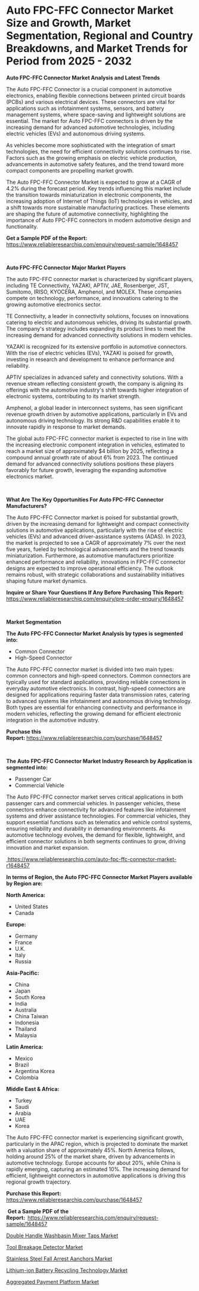 <p><h1>Auto FPC-FFC Connector Market Size and Growth, Market Segmentation, Regional and Country Breakdowns, and Market Trends for Period from 2025 -  2032</h1></p><p><strong>Auto FPC-FFC Connector Market Analysis and Latest Trends</strong></p>
<p><p>The Auto FPC-FFC Connector is a crucial component in automotive electronics, enabling flexible connections between printed circuit boards (PCBs) and various electrical devices. These connectors are vital for applications such as infotainment systems, sensors, and battery management systems, where space-saving and lightweight solutions are essential. The market for Auto FPC-FFC connectors is driven by the increasing demand for advanced automotive technologies, including electric vehicles (EVs) and autonomous driving systems. </p><p>As vehicles become more sophisticated with the integration of smart technologies, the need for efficient connectivity solutions continues to rise. Factors such as the growing emphasis on electric vehicle production, advancements in automotive safety features, and the trend toward more compact components are propelling market growth. </p><p>The Auto FPC-FFC Connector Market is expected to grow at a CAGR of 4.2% during the forecast period. Key trends influencing this market include the transition towards miniaturization in electronic components, the increasing adoption of Internet of Things (IoT) technologies in vehicles, and a shift towards more sustainable manufacturing practices. These elements are shaping the future of automotive connectivity, highlighting the importance of Auto FPC-FFC connectors in modern automotive design and functionality.</p></p>
<p><strong>Get a Sample PDF of the Report:&nbsp;</strong> <a href="https://www.reliableresearchiq.com/enquiry/request-sample/1648457?utm_campaign=1170&utm_medium=2&utm_source=Github&utm_content=ia&utm_term=25032025&utm_id=auto-fpc-ffc-connector">https://www.reliableresearchiq.com/enquiry/request-sample/1648457</a></p>
<p>&nbsp;</p>
<p><strong>Auto FPC-FFC Connector Major Market Players</strong></p>
<p><p>The auto FPC-FFC connector market is characterized by significant players, including TE Connectivity, YAZAKI, APTIV, JAE, Rosenberger, JST, Sumitomo, IRISO, KYOCERA, Amphenol, and MOLEX. These companies compete on technology, performance, and innovations catering to the growing automotive electronics sector.</p><p>TE Connectivity, a leader in connectivity solutions, focuses on innovations catering to electric and autonomous vehicles, driving its substantial growth. The company's strategy includes expanding its product lines to meet the increasing demand for advanced connectivity solutions in modern vehicles.</p><p>YAZAKI is recognized for its extensive portfolio in automotive connectors. With the rise of electric vehicles (EVs), YAZAKI is poised for growth, investing in research and development to enhance performance and reliability.</p><p>APTIV specializes in advanced safety and connectivity solutions. With a revenue stream reflecting consistent growth, the company is aligning its offerings with the automotive industry's shift towards higher integration of electronic systems, contributing to its market strength.</p><p>Amphenol, a global leader in interconnect systems, has seen significant revenue growth driven by automotive applications, particularly in EVs and autonomous driving technology. Its strong R&D capabilities enable it to innovate rapidly in response to market demands.</p><p>The global auto FPC-FFC connector market is expected to rise in line with the increasing electronic component integration in vehicles, estimated to reach a market size of approximately $4 billion by 2025, reflecting a compound annual growth rate of about 6% from 2023. The continued demand for advanced connectivity solutions positions these players favorably for future growth, leveraging the expanding automotive electronics market.</p></p>
<p>&nbsp;</p>
<p><strong>What Are The Key Opportunities For Auto FPC-FFC Connector Manufacturers?</strong></p>
<p><p>The Auto FPC-FFC Connector market is poised for substantial growth, driven by the increasing demand for lightweight and compact connectivity solutions in automotive applications, particularly with the rise of electric vehicles (EVs) and advanced driver-assistance systems (ADAS). In 2023, the market is projected to see a CAGR of approximately 7% over the next five years, fueled by technological advancements and the trend towards miniaturization. Furthermore, as automotive manufacturers prioritize enhanced performance and reliability, innovations in FPC-FFC connector designs are expected to improve operational efficiency. The outlook remains robust, with strategic collaborations and sustainability initiatives shaping future market dynamics.</p></p>
<p><strong>Inquire or Share Your Questions If Any Before Purchasing This Report:</strong> <a href="https://www.reliableresearchiq.com/enquiry/pre-order-enquiry/1648457?utm_campaign=1170&utm_medium=2&utm_source=Github&utm_content=ia&utm_term=25032025&utm_id=auto-fpc-ffc-connector">https://www.reliableresearchiq.com/enquiry/pre-order-enquiry/1648457</a></p>
<p>&nbsp;</p>
<p><strong>Market Segmentation</strong></p>
<p><strong>The Auto FPC-FFC Connector Market Analysis by types is segmented into:</strong></p>
<p><ul><li>Common Connector</li><li>High-Speed Connector</li></ul></p>
<p><p>The Auto FPC-FFC connector market is divided into two main types: common connectors and high-speed connectors. Common connectors are typically used for standard applications, providing reliable connections in everyday automotive electronics. In contrast, high-speed connectors are designed for applications requiring faster data transmission rates, catering to advanced systems like infotainment and autonomous driving technology. Both types are essential for enhancing connectivity and performance in modern vehicles, reflecting the growing demand for efficient electronic integration in the automotive industry.</p></p>
<p><strong>Purchase this Report:&nbsp;</strong><a href="https://www.reliableresearchiq.com/purchase/1648457?utm_campaign=1170&utm_medium=2&utm_source=Github&utm_content=ia&utm_term=25032025&utm_id=auto-fpc-ffc-connector">https://www.reliableresearchiq.com/purchase/1648457</a></p>
<p>&nbsp;</p>
<p><strong>The Auto FPC-FFC Connector Market Industry Research by Application is segmented into:</strong></p>
<p><ul><li>Passenger Car</li><li>Commercial Vehicle</li></ul></p>
<p><p>The Auto FPC-FFC connector market serves critical applications in both passenger cars and commercial vehicles. In passenger vehicles, these connectors enhance connectivity for advanced features like infotainment systems and driver assistance technologies. For commercial vehicles, they support essential functions such as telematics and vehicle control systems, ensuring reliability and durability in demanding environments. As automotive technology evolves, the demand for flexible, lightweight, and efficient connector solutions in both segments continues to grow, driving innovation and market expansion.</p></p>
<p><a href="https://www.reliableresearchiq.com/auto-fpc-ffc-connector-market-r1648457?utm_campaign=1170&utm_medium=2&utm_source=Github&utm_content=ia&utm_term=25032025&utm_id=auto-fpc-ffc-connector">&nbsp;https://www.reliableresearchiq.com/auto-fpc-ffc-connector-market-r1648457</a></p>
<p><strong>In terms of Region, the Auto FPC-FFC Connector Market Players available by Region are:</strong></p>
<p>
    <p> <strong> North America: </strong>
        <ul>
            <li>United States</li>
            <li>Canada</li>
        </ul>
        </p> 
    <p> <strong> Europe: </strong>
        <ul>
            <li>Germany</li>
            <li>France</li>
            <li>U.K.</li>
            <li>Italy</li>
            <li>Russia</li>
        </ul>
        </p> 
    <p> <strong> Asia-Pacific: </strong>
        <ul>
            <li>China</li>
            <li>Japan</li>
            <li>South Korea</li>
            <li>India</li>
            <li>Australia</li>
            <li>China Taiwan</li>
            <li>Indonesia</li>
            <li>Thailand</li>
            <li>Malaysia</li>
        </ul>
        </p> 
    <p> <strong> Latin America: </strong>
        <ul>
            <li>Mexico</li>
            <li>Brazil</li>
            <li>Argentina Korea</li>
            <li>Colombia</li>
        </ul>
        </p> 
    <p> <strong> Middle East & Africa: </strong>
        <ul>
            <li>Turkey</li>
            <li>Saudi</li>
            <li>Arabia</li>
            <li>UAE</li>
            <li>Korea</li>
        </ul>
    </p>
    </p>
<p><p>The Auto FPC-FFC connector market is experiencing significant growth, particularly in the APAC region, which is projected to dominate the market with a valuation share of approximately 45%. North America follows, holding around 25% of the market share, driven by advancements in automotive technology. Europe accounts for about 20%, while China is rapidly emerging, capturing an estimated 10%. The increasing demand for efficient, lightweight connectors in automotive applications is driving this regional growth trajectory.</p></p>
<p><strong>Purchase this Report: </strong><a href="https://www.reliableresearchiq.com/purchase/1648457?utm_campaign=1170&utm_medium=2&utm_source=Github&utm_content=ia&utm_term=25032025&utm_id=auto-fpc-ffc-connector">https://www.reliableresearchiq.com/purchase/1648457</a></p>
<p>&nbsp;<strong>Get a Sample PDF of the Report:&nbsp;&nbsp;</strong><a href="https://www.reliableresearchiq.com/enquiry/request-sample/1648457?utm_campaign=1170&utm_medium=2&utm_source=Github&utm_content=ia&utm_term=25032025&utm_id=auto-fpc-ffc-connector">https://www.reliableresearchiq.com/enquiry/request-sample/1648457</a></p>
<p><strong></strong></p>
<p><p><a href="https://github.com/kabotcaddoub/Market-Research-Report-List-1/blob/main/double-handle-washbasin-mixer-taps-market.md?utm_campaign=1170&utm_medium=2&utm_source=Github&utm_content=ia&utm_term=25032025&utm_id=auto-fpc-ffc-connector">Double Handle Washbasin Mixer Taps Market</a></p><p><a href="https://github.com/kimomeifbnu26/Market-Research-Report-List-1/blob/main/tool-breakage-detector-market.md?utm_campaign=1170&utm_medium=2&utm_source=Github&utm_content=ia&utm_term=25032025&utm_id=auto-fpc-ffc-connector">Tool Breakage Detector Market</a></p><p><a href="https://github.com/duskodazzi34/Market-Research-Report-List-1/blob/main/stainless-steel-fall-arrest-aanchors-market.md?utm_campaign=1170&utm_medium=2&utm_source=Github&utm_content=ia&utm_term=25032025&utm_id=auto-fpc-ffc-connector">Stainless Steel Fall Arrest Aanchors Market</a></p><p><a href="https://github.com/forttgoddym7/Market-Research-Report-List-1/blob/main/lithium-ion-battery-recycling-technology-market.md?utm_campaign=1170&utm_medium=2&utm_source=Github&utm_content=ia&utm_term=25032025&utm_id=auto-fpc-ffc-connector">Lithium-ion Battery Recycling Technology Market</a></p><p><a href="https://github.com/daddskokenk4/Market-Research-Report-List-1/blob/main/aggregated-payment-platform-market.md?utm_campaign=1170&utm_medium=2&utm_source=Github&utm_content=ia&utm_term=25032025&utm_id=auto-fpc-ffc-connector">Aggregated Payment Platform Market</a></p></p>